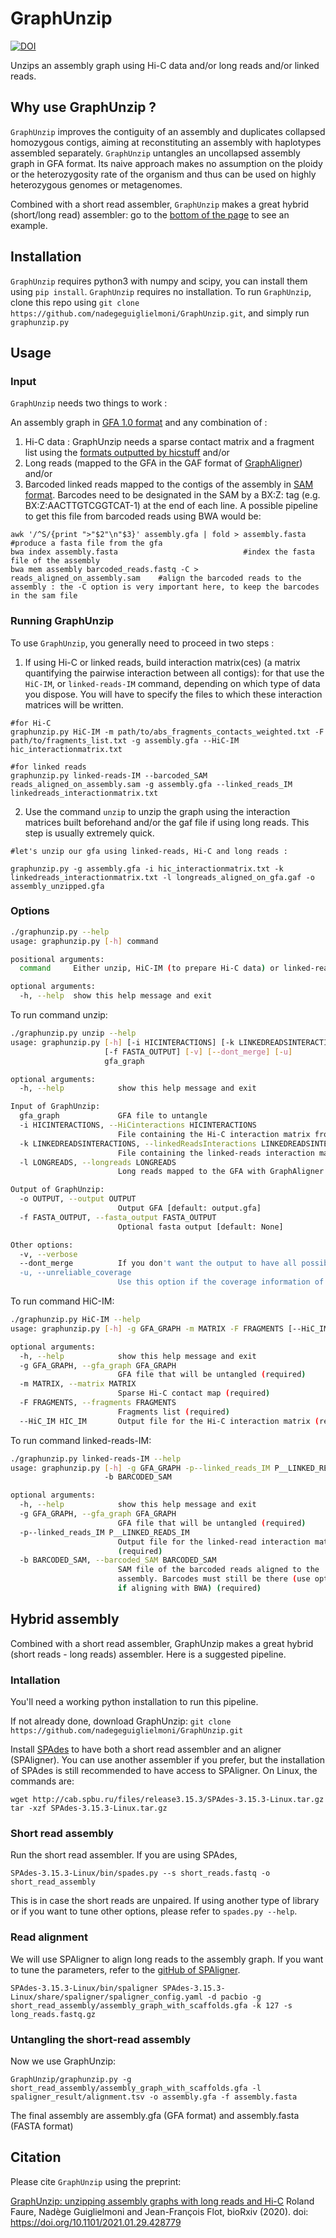 # GraphUnzip

[![DOI](https://zenodo.org/badge/DOI/10.5281/zenodo.4291093.svg)](https://doi.org/10.5281/zenodo.4291093)

Unzips an assembly graph using Hi-C data and/or long reads and/or linked reads. 

## Why use GraphUnzip ?

`GraphUnzip` improves the contiguity of an assembly and duplicates collapsed homozygous contigs, aiming at reconstituting an assembly with haplotypes assembled separately. `GraphUnzip` untangles an uncollapsed assembly graph in GFA format. Its naive approach makes no assumption on the ploidy or the heterozygosity rate of the organism and thus can be used on highly heterozygous genomes or metagenomes.

Combined with a short read assembler, `GraphUnzip` makes a great hybrid (short/long read) assembler: go to the [bottom of the page](#hybridUnzip) to see an example.

## Installation

`GraphUnzip` requires python3 with numpy and scipy, you can install them using `pip install`.
`GraphUnzip` requires no installation. To run `GraphUnzip`, clone this repo using `git clone https://github.com/nadegeguiglielmoni/GraphUnzip.git`, and simply run `graphunzip.py`

## Usage

### Input

`GraphUnzip` needs two things to work :

An assembly graph in [GFA 1.0 format](https://github.com/GFA-spec/GFA-spec) and any combination of :

1. Hi-C data : GraphUnzip needs a sparse contact matrix and a fragment list using the [formats outputted by hicstuff](https://github.com/koszullab/hicstuff#File-formats)
and/or 
2. Long reads (mapped to the GFA in the GAF format of [GraphAligner](https://github.com/maickrau/GraphAligner))
and/or
3. Barcoded linked reads mapped to the contigs of the assembly in [SAM format](https://samtools.github.io/hts-specs/SAMv1.pdf). Barcodes need to be designated in the SAM by a BX:Z: tag (e.g. BX:Z:AACTTGTCGGTCAT-1) at the end of each line. A possible pipeline to get this file from barcoded reads using BWA would be:
```
awk '/^S/{print ">"$2"\n"$3}' assembly.gfa | fold > assembly.fasta  		#produce a fasta file from the gfa
bwa index assembly.fasta							#index the fasta file of the assembly
bwa mem assembly barcoded_reads.fastq -C > reads_aligned_on_assembly.sam	#align the barcoded reads to the assembly : the -C option is very important here, to keep the barcodes in the sam file
```

### Running GraphUnzip

To use `GraphUnzip`, you generally need to proceed in two steps :

1. If using Hi-C or linked reads, build interaction matrix(ces) (a matrix quantifying the pairwise interaction between all contigs): for that use the `HiC-IM`, or `linked-reads-IM` command, depending on which type of data you dispose. You will have to specify the files to which these interaction matrices will be written.
```
#for Hi-C
graphunzip.py HiC-IM -m path/to/abs_fragments_contacts_weighted.txt -F path/to/fragments_list.txt -g assembly.gfa --HiC-IM hic_interactionmatrix.txt

#for linked reads
graphunzip.py linked-reads-IM --barcoded_SAM reads_aligned_on_assembly.sam -g assembly.gfa --linked_reads_IM linkedreads_interactionmatrix.txt
```
2. Use the command `unzip` to unzip the graph using the interaction matrices built beforehand and/or the gaf file if using long reads. This step is usually extremely quick.
```
#let's unzip our gfa using linked-reads, Hi-C and long reads :

graphunzip.py -g assembly.gfa -i hic_interactionmatrix.txt -k linkedreads_interactionmatrix.txt -l longreads_aligned_on_gfa.gaf -o assembly_unzipped.gfa

```


### Options
```bash
./graphunzip.py --help
usage: graphunzip.py [-h] command

positional arguments:
  command     Either unzip, HiC-IM (to prepare Hi-C data) or linked-reads-IM (to prepare linked reads data)

optional arguments:
  -h, --help  show this help message and exit
```

To run command unzip:
```bash
./graphunzip.py unzip --help
usage: graphunzip.py [-h] [-i HICINTERACTIONS] [-k LINKEDREADSINTERACTIONS] [-l LONGREADS] [-o OUTPUT]
                     [-f FASTA_OUTPUT] [-v] [--dont_merge] [-u]
                     gfa_graph

optional arguments:
  -h, --help            show this help message and exit

Input of GraphUnzip:
  gfa_graph             GFA file to untangle
  -i HICINTERACTIONS, --HiCinteractions HICINTERACTIONS
                        File containing the Hi-C interaction matrix from HiC-IM [default: None]
  -k LINKEDREADSINTERACTIONS, --linkedReadsInteractions LINKEDREADSINTERACTIONS
                        File containing the linked-reads interaction matrix from linked-reads-IM [default: None]
  -l LONGREADS, --longreads LONGREADS
                        Long reads mapped to the GFA with GraphAligner (GAF format) or SPAligner (TSV format)

Output of GraphUnzip:
  -o OUTPUT, --output OUTPUT
                        Output GFA [default: output.gfa]
  -f FASTA_OUTPUT, --fasta_output FASTA_OUTPUT
                        Optional fasta output [default: None]

Other options:
  -v, --verbose
  --dont_merge          If you don't want the output to have all possible contigs merged
  -u, --unreliable_coverage
                        Use this option if the coverage information of the graph is not reliable
```

To run command HiC-IM:
```bash
./graphunzip.py HiC-IM --help
usage: graphunzip.py [-h] -g GFA_GRAPH -m MATRIX -F FRAGMENTS [--HiC_IM HIC_IM]

optional arguments:
  -h, --help            show this help message and exit
  -g GFA_GRAPH, --gfa_graph GFA_GRAPH
                        GFA file that will be untangled (required)
  -m MATRIX, --matrix MATRIX
                        Sparse Hi-C contact map (required)
  -F FRAGMENTS, --fragments FRAGMENTS
                        Fragments list (required)
  --HiC_IM HIC_IM       Output file for the Hi-C interaction matrix (required)

```

To run command linked-reads-IM:
```bash
./graphunzip.py linked-reads-IM --help
usage: graphunzip.py [-h] -g GFA_GRAPH -p--linked_reads_IM P__LINKED_READS_IM
                     -b BARCODED_SAM

optional arguments:
  -h, --help            show this help message and exit
  -g GFA_GRAPH, --gfa_graph GFA_GRAPH
                        GFA file that will be untangled (required)
  -p--linked_reads_IM P__LINKED_READS_IM
                        Output file for the linked-read interaction matrix
                        (required)
  -b BARCODED_SAM, --barcoded_SAM BARCODED_SAM
                        SAM file of the barcoded reads aligned to the
                        assembly. Barcodes must still be there (use option -C
                        if aligning with BWA) (required)
```

<a name="hybridUnzip"></a>
## Hybrid assembly

Combined with a short read assembler, GraphUnzip makes a great hybrid (short reads - long reads) assembler. Here is a suggested pipeline.

### Intallation

You'll need a working python installation to run this pipeline.

If not already done, download GraphUnzip:
`git clone https://github.com/nadegeguiglielmoni/GraphUnzip.git`

Install [SPAdes](github.com/ablab/spades) to have both a short read assembler and an aligner (SPAligner). You can use another assembler if you prefer, but the installation of SPAdes is still recommended to have access to SPAligner. On Linux, the commands are:
```
wget http://cab.spbu.ru/files/release3.15.3/SPAdes-3.15.3-Linux.tar.gz
tar -xzf SPAdes-3.15.3-Linux.tar.gz
```
### Short read assembly
 
Run the short read assembler. If you are using SPAdes,
```
SPAdes-3.15.3-Linux/bin/spades.py --s short_reads.fastq -o short_read_assembly
```
This is in case the short reads are unpaired. If using another type of library or if you want to tune other options, please refer to `spades.py --help`.

### Read alignment

We will use SPAligner to align long reads to the assembly graph. If you want to tune the parameters, refer to the [gitHub of SPAligner](https://github.com/ablab/spades/tree/spades_3.15.3/assembler/src/projects/spaligner).
```
SPAdes-3.15.3-Linux/bin/spaligner SPAdes-3.15.3-Linux/share/spaligner/spaligner_config.yaml -d pacbio -g short_read_assembly/assembly_graph_with_scaffolds.gfa -k 127 -s long_reads.fastq.gz
```

### Untangling the short-read assembly

Now we use GraphUnzip:
```
GraphUnzip/graphunzip.py -g short_read_assembly/assembly_graph_with_scaffolds.gfa -l spaligner_result/alignment.tsv -o assembly.gfa -f assembly.fasta
```

The final assembly are assembly.gfa (GFA format) and assembly.fasta (FASTA format)

## Citation

Please cite `GraphUnzip` using the preprint:

[GraphUnzip: unzipping assembly graphs with long reads and Hi-C](https://www.biorxiv.org/content/10.1101/2021.01.29.428779v1) Roland Faure, Nadège Guiglielmoni and Jean-François Flot, bioRxiv (2020).
doi: https://doi.org/10.1101/2021.01.29.428779

